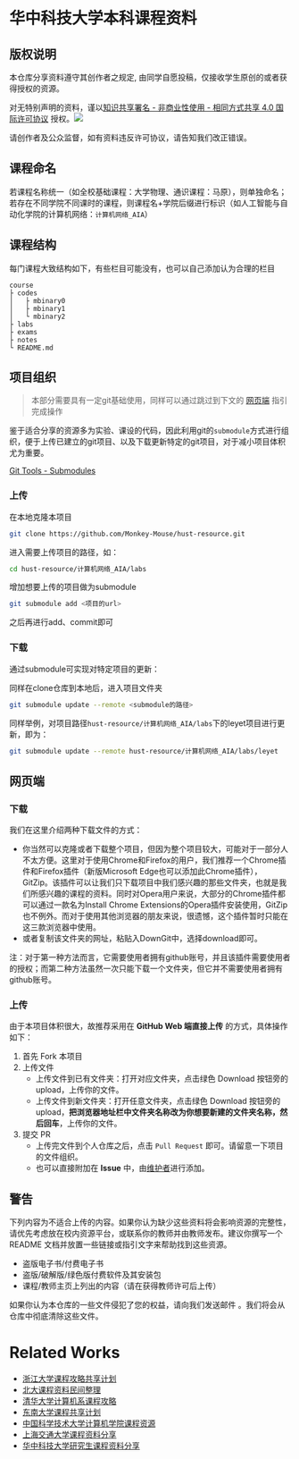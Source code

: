 # 华中科技大学本科课程资料



## 版权说明
本仓库分享资料遵守其创作者之规定, 由同学自愿投稿，仅接收学生原创的或者获得授权的资源。

对无特别声明的资料，谨以[知识共享署名 - 非商业性使用 - 相同方式共享 4.0 国际许可协议](http://creativecommons.org/licenses/by-nc-sa/4.0/) 授权。![](https://i.creativecommons.org/l/by-nc-sa/4.0/80x15.png)

请创作者及公众监督，如有资料违反许可协议，请告知我们改正错误。
## 课程命名
若课程名称统一（如全校基础课程：大学物理、通识课程：马原），则单独命名；若存在不同学院不同课时的课程，则课程名+学院后缀进行标识（如人工智能与自动化学院的计算机网络：`计算机网络_AIA`）
## 课程结构
每门课程大致结构如下，有些栏目可能没有，也可以自己添加认为合理的栏目
```
course
├ codes
│   ├ mbinary0
│   ├ mbinary1
│   └ mbinary2
├ labs
├ exams
├ notes
└ README.md
```

## 项目组织
> 本部分需要具有一定git基础使用，同样可以通过跳过到下文的 [网页端](#网页端) 指引完成操作

鉴于适合分享的资源多为实验、课设的代码，因此利用git的`submodule`方式进行组织，便于上传已建立的git项目、以及下载更新特定的git项目，对于减小项目体积尤为重要。

[Git Tools - Submodules](https://git-scm.com/book/en/v2/Git-Tools-Submodules)

### 上传

在本地克隆本项目

```bash
git clone https://github.com/Monkey-Mouse/hust-resource.git
```
进入需要上传项目的路径，如：

```bash
cd hust-resource/计算机网络_AIA/labs
```
增加想要上传的项目做为submodule

```bash
git submodule add <项目的url>
```

之后再进行add、commit即可

### 下载

通过submodule可实现对特定项目的更新：

同样在clone仓库到本地后，进入项目文件夹
```bash
git submodule update --remote <submodule的路径>
```
同样举例，对项目路径`hust-resource/计算机网络_AIA/labs`下的leyet项目进行更新，即为：

```bash
git submodule update --remote hust-resource/计算机网络_AIA/labs/leyet
```
## 网页端
### 下载

我们在这里介绍两种下载文件的方式：

- 你当然可以克隆或者下载整个项目，但因为整个项目较大，可能对于一部分人不太方便。这里对于使用Chrome和Firefox的用户，我们推荐一个Chrome插件和Firefox插件（新版Microsoft Edge也可以添加此Chrome插件），GitZip。该插件可以让我们只下载项目中我们感兴趣的那些文件夹，也就是我们所感兴趣的课程的资料。同时对Opera用户来说，大部分的Chrome插件都可以通过一款名为Install Chrome Extensions的Opera插件安装使用，GitZip也不例外。而对于使用其他浏览器的朋友来说，很遗憾，这个插件暂时只能在这三款浏览器中使用。
- 或者复制该文件夹的网址，粘贴入DownGit中，选择download即可。     

注：对于第一种方法而言，它需要使用者拥有github账号，并且该插件需要使用者的授权；而第二种方法虽然一次只能下载一个文件夹，但它并不需要使用者拥有github账号。

### 上传

由于本项目体积很大，故推荐采用在 **GitHub Web 端直接上传** 的方式，具体操作如下：

1. 首先 Fork 本项目
2. 上传文件
   - 上传文件到已有文件夹：打开对应文件夹，点击绿色 Download 按钮旁的 upload，上传你的文件。
   - 上传文件到新文件夹：打开任意文件夹，点击绿色 Download 按钮旁的 upload，**把浏览器地址栏中文件夹名称改为你想要新建的文件夹名称，然后回车**，上传你的文件。
3. 提交 PR
   - 上传完文件到个人仓库之后，点击 `Pull Request` 即可。请留意一下项目的文件组织。
   - 也可以直接附加在 **Issue** 中，由[维护者](lyan_dut@outlook.com)进行添加。


## 警告
下列内容为不适合上传的内容。如果你认为缺少这些资料将会影响资源的完整性，请优先考虑放在校内资源平台，或联系你的教师并由教师发布。建议你撰写一个 README 文档并放置一些链接或指引文字来帮助找到这些资源。

- 盗版电子书/付费电子书
- 盗版/破解版/绿色版付费软件及其安装包
- 课程/教师主页上列出的内容（请在获得教师许可后上传）

如果你认为本仓库的一些文件侵犯了您的权益，请向我们发送邮件 。我们将会从仓库中彻底清除这些文件。


# Related Works

- [浙江大学课程攻略共享计划](https://github.com/QSCTech/zju-icicles)
- [北大课程资料民间整理](https://github.com/lib-pku/libpku)
- [清华大学计算机系课程攻略](https://github.com/PKUanonym/REKCARC-TSC-UHT)
- [东南大学课程共享计划](https://github.com/zjdx1998/seucourseshare)
- [中国科学技术大学计算机学院课程资源](https://github.com/USTC-Resource/USTC-Course)
- [上海交通大学课程资料分享](https://github.com/CoolPhilChen/SJTU-Courses/)
- [华中科技大学研究生课程资料分享](https://github.com/lyandut/HUST-Invictus)
